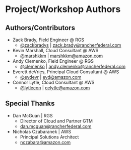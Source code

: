 # Project/Workshop Authors

## Authors/Contributors

* Zack Brady, Field Engineer @ RGS
  * [@zackbradys](https://github.com/zackbradys) | zack.brady@rancherfederal.com
* Kevin Marshall, Cloud Consultant @ AWS
  * [@marshkkm](https://github.com/marshkkm) | marshkkm@amazon.com
* Andy Clemenko, Field Engineer @ RGS
  * [@clemenko](https://github.com/clemenko) | andy.clemenko@rancherfederal.com
* Everett deVries, Principal Cloud Consultant @ AWS
  * [@evdevr](https://github.com/evdevr) | evd@amazon.com
* Connor Lytle, Cloud Consultant @ AWS
  * [@lytlecon](https://github.com/lytlecon) | celytle@amazon.com

## Special Thanks
* Dan McGuan | RGS
  * Director of Cloud and Partner GTM
  * dan.mcguan@rancherfederal.com
* Nicholas Czabaranek | AWS
  * Principal Solutions Architect
  * nczabara@amazon.com